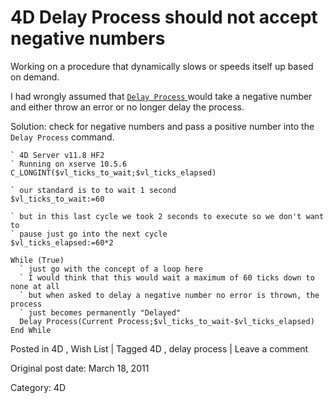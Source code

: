 # 4D Delay Process should not accept negative numbers

Working on a procedure that dynamically slows or speeds itself up based on
demand.

I had wrongly assumed that [ ` Delay Process `
](http://doc.4d.com/4Dv11.6/help/command/en/page323.html) would take a
negative number and either throw an error or no longer delay the process.

Solution: check for negative numbers and pass a positive number into the `
Delay Process ` command.

    
    
    ` 4D Server v11.8 HF2
    ` Running on xserve 10.5.6
    C_LONGINT($vl_ticks_to_wait;$vl_ticks_elapsed)
    
    ` our standard is to to wait 1 second
    $vl_ticks_to_wait:=60
    
    ` but in this last cycle we took 2 seconds to execute so we don't want to
    ` pause just go into the next cycle
    $vl_ticks_elapsed:=60*2
    
    While (True)
      ` just go with the concept of a loop here
      ` I would think that this would wait a maximum of 60 ticks down to none at all
      ` but when asked to delay a negative number no error is thrown, the process
      ` just becomes permanently "Delayed"
      Delay Process(Current Process;$vl_ticks_to_wait-$vl_ticks_elapsed)
    End While
    

Posted in 4D , Wish List | Tagged 4D , delay process | Leave a comment 


Original post date: March 18, 2011

Category: 4D